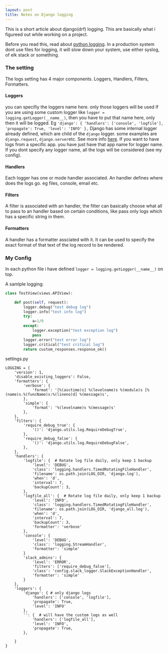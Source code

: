 ```yaml
---
layout: post
title: Notes on Django logging
---
```


This is a short article about django(drf) logging. This are basically what i figureed out while working on a project.

Before you read this, read about [python logging](https://medium.com/@imnmfotmal/logging-in-python-for-library-6e13b37b1930). In a production system dont use files for logging, it will slow down your system, use either syslog, of elk stack or something.

### The setting

The logs setting has 4 major components. Loggers, Handlers, Filters, Formatters.

#### Loggers 
you can specifiy the loggers name here. only those loggers will be used
If you are using some custom logger like  `logger = logging.getLogger(__name__)`, then you have to put that name here, only then it will be logged. Eg
``
  'django': {
          'handlers': ['console', 'logfile'],
          'propagate': True,
          'level': 'INFO'
      },
``
Django has some internal logger already defined, which are child of the `django` logger. some examples are `django.request`, `django.server`etc. See more info [here](https://docs.djangoproject.com/en/2.1/topics/logging/#django). If you want to have logs from a specific app. you have just have that app name for logger name. If you dont specify any logger name, all the logs will be considered (see my config).

#### Handlers
Each logger has one or mode handler associated. An handler defines where does the logs go. eg files, console, email etc.

#### Filters
A filter is associated with an handler, the filter can basically choose what all to pass to an handler based on certain conditions, like pass only logs which has a specific string in them.

#### Formatters
A handler has a formatter assciated with it. It can be used to specify the exact format of that text of the log record to be rendered.

### My Config

In each python file i have defined `logger = logging.getLogger(__name__)` on top. 

A samlple logging:

```python
class TestView(views.APIView):

    def post(self, request):
        logger.debug("test debug log")
        logger.info("test info log")
        try:
            a=1/0
        except:
            logger.exception("test exception log")
            pass
        logger.error("test error log")
        logger.critical("test critical log")
        return custom_responses.response_ok()
```

settings.py

```
LOGGING = {
    'version': 1,
    'disable_existing_loggers': False,
    'formatters': {
        'verbose': {
            'format': '[%(asctime)s] %(levelname)s %(module)s [%(name)s.%(funcName)s:%(lineno)d] %(message)s',
        },
        'simple': {
            'format': '%(levelname)s %(message)s'
        },
    },
    'filters': {
        'require_debug_true': {
            '()': 'django.utils.log.RequireDebugTrue',
        },
        'require_debug_false': {
            '()': 'django.utils.log.RequireDebugFalse',
        },
    },
    'handlers': {
        'logfile': {  # Rotate log file daily, only keep 1 backup
            'level': 'DEBUG',
            'class': 'logging.handlers.TimedRotatingFileHandler',
            'filename': os.path.join(LOG_DIR, 'django.log'),
            'when': 'd',
            'interval': 7,
            'backupCount': 3,
        },
        'logfile_all': {  # Rotate log file daily, only keep 1 backup
            'level': 'INFO',
            'class': 'logging.handlers.TimedRotatingFileHandler',
            'filename': os.path.join(LOG_DIR, 'django_all.log'),
            'when': 'd',
            'interval': 7,
            'backupCount': 3,
            'formatter': 'verbose'
        },
        'console': {
            'level': 'DEBUG',
            'class': 'logging.StreamHandler',
            'formatter': 'simple'
        }
        'slack_admins': {
            'level': 'ERROR',
            'filters': ['require_debug_false'],
            'class': 'config.slack_logger.SlackExceptionHandler',
            'formatter': 'simple'
        }
    },
    'loggers': {
        'django': { # only django logs
            'handlers': ['console', 'logfile'],
            'propagate': True,
            'level': 'INFO'
        },
        '': {  # will have the custom logs as well
            'handlers': ['logfile_all'],
            'level': 'INFO',
            'propagate': True,
        },

    }
}

```
